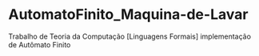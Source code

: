 # AutomatoFinito_Maquina-de-Lavar
Trabalho de Teoria da Computação [Linguagens Formais] implementação de Autômato Finito 
